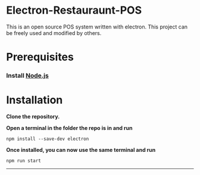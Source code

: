 # Electron-Restauraunt-POS
This is an open source POS system written with electron. This project can be freely used and modified by others.

# Prerequisites
### Install [Node.js](https://nodejs.org/)

# Installation
**Clone the repository.**

**Open a terminal in the folder the repo is in and run**
```
npm install --save-dev electron
```
**Once installed, you can now use the same terminal and run**
```
npm run start
```
***

